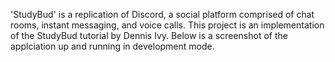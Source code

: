 'StudyBud' is a replication of Discord, a social platform comprised of chat rooms, instant messaging, and voice calls. This project is an implementation of the StudyBud tutorial by Dennis Ivy. Below is a screenshot of the applciation up and running in development mode. 